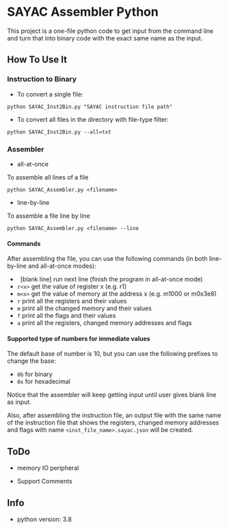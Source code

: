 # SAYAC Assembler Python

This project is a one-file python code to get input from the command line and turn that into binary code with the exact
same name as the input.

## How To Use It

### Instruction to Binary

- To convert a single file:

```
python SAYAC_Inst2Bin.py "SAYAC instruction file path"
```

- To convert all files in the directory with file-type filter:

```
python SAYAC_Inst2Bin.py --all=txt
```

### Assembler

- all-at-once

To assemble all lines of a file

```
python SAYAC_Assembler.py <filename>
```

- line-by-line

To assemble a file line by line

```
python SAYAC_Assembler.py <filename> --line
```

#### Commands

After assembling the file, you can use the following commands (in both line-by-line and all-at-once modes):

- ` `[blank line] run next line (finish the program in all-at-once mode)
- `r<x>` get the value of register x (e.g. r1)
- `m<x>` get the value of memory at the address x (e.g. m1000 or m0x3e8)
- `r` print all the registers and their values
- `m` print all the changed memory and their values
- `f` print all the flags and their values
- `a` print all the registers, changed memory addresses and flags

#### Supported type of numbers for immediate values

The default base of number is 10, but you can use the following prefixes to change the base:

- `0b` for binary
- `0x` for hexadecimal

Notice that the assembler will keep getting input until user gives blank line as input.

Also, after assembling the instruction file, an output file with the same name of the instruction file that shows the
registers, changed memory addresses and flags with name `<inst_file_name>.sayac.json` will be created.

## ToDo

- memory IO peripheral

- Support Comments

## Info

- python version: 3.8
